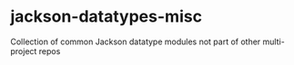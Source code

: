 # jackson-datatypes-misc
Collection of common Jackson datatype modules not part of other multi-project repos
